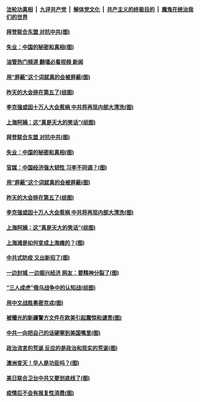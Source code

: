 ####  [法轮功真相](../../../../basic/blob/master/README.md?t=05290232) &nbsp;|&nbsp; [九评共产党](../../../../9ping.md/blob/master/README.md?t=05290232) &nbsp;|&nbsp; [解体党文化](../../../../jtdwh.md/blob/master/README.md?t=05290232)  &nbsp;|&nbsp; [共产主义的终极目的](../../../../gczydzjmd.md/blob/master/README.md?t=05290232) &nbsp;|&nbsp; [魔鬼在统治我们的世界](../../../../mgztzwmdsj.md/blob/master/README.md?t=05290232) 

#### [拜登联合东盟 对抗中共(图)](../pages/p4/1007637.md?t=05290232) 

#### [失业：中国的秘密和真相(图)](../pages/p4/1007647.md?t=05290232) 

#### [油管热门频道 翻墙必看视频 新闻](http://45.76.130.85:81/youtube.html?05290232)

#### [用“屏蔽”这个词就真的会被屏蔽(图)](../pages/p4/1007656.md?t=05290232) 

#### [昨天的大会排在第五了(组图)](../pages/p4/1007651.md?t=05290232) 

#### [李克强或因十万人大会惹祸 中共将再现内部大清洗(图)](../pages/p4/1007650.md?t=05290232) 

#### [上海阿姨：这“真是天大的笑话”(组图)](../pages/p4/1007551.md?t=05290232) 


#### [拜登联合东盟 对抗中共(图)](../pages/p4/1007637.md?t=05290232) 

#### [失业：中国的秘密和真相(图)](../pages/p4/1007647.md?t=05290232) 

#### [官媒：中国经济强大韧性 习李不同调？(图)](../pages/p4/1007660.md?t=05290232) 

#### [用“屏蔽”这个词就真的会被屏蔽(图)](../pages/p4/1007656.md?t=05290232) 

#### [昨天的大会排在第五了(组图)](../pages/p4/1007651.md?t=05290232) 

#### [李克强或因十万人大会惹祸 中共将再现内部大清洗(图)](../pages/p4/1007650.md?t=05290232) 

#### [上海阿姨：这“真是天大的笑话”(组图)](../pages/p4/1007551.md?t=05290232) 

#### [上海滩是如何变成上海瘫的？(图)](../pages/p4/1007572.md?t=05290232) 

#### [中共式防疫 又出新招了(图)](../pages/p4/1007569.md?t=05290232) 

#### [一边封城 一边振兴经济 网友：要精神分裂了(图)](../pages/p4/1007554.md?t=05290232) 

#### [“三人成虎”俄乌战争中的认知战(组图)](../pages/p4/1006750.md?t=05290232) 

#### [用中文战胜奥密克戎(图)](../pages/p4/1007486.md?t=05290232) 

#### [被曝光的新疆警方文件在欧美引起震惊和谴责(图)](../pages/p4/1007484.md?t=05290232) 

#### [中共一向把自己的话硬塞到美国嘴里(图)](../pages/p4/1007483.md?t=05290232) 

#### [政治流言的荒诞 反应的是政治和现实的荒诞(图)](../pages/p4/1007481.md?t=05290232) 


#### [澳洲变天！华人是功臣吗？(图)](../pages/p4/1007474.md?t=05290232) 

#### [美日联合卫台中共又要划底线了(图)](../pages/p4/1007300.md?t=05290232) 

#### [疫情后不会有报复性消费(图)](../pages/p4/1007382.md?t=05290232) 

<img src='http://gfw-breaker.win/goodnews/indexes/p4.md' width='0px' height='0px'/>
